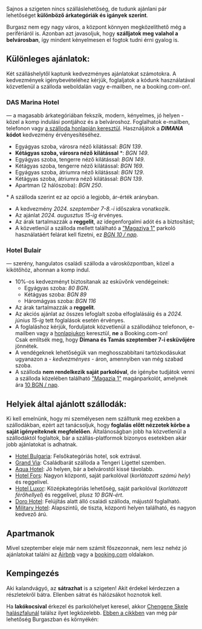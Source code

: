 Sajnos a szigeten nincs szálláslehetőség, de tudunk ajánlani pár lehetőséget **különböző árkategóriák és igányek szerint**.

Burgasz nem egy nagy város, a központ könnyen megközelíthető még a perifériáról is. Azonban azt javasoljuk, hogy **szálljatok meg valahol a belvárosban**, így mindent kényelmesen el fogtok tudni érni gyalog is.

## Különleges ajánlatok:

Két szálláshelytől kaptunk kedvezményes ajánlatokat számotokra. A kedvezmények igénybevételéhez kérjük, foglaljatok a kódunk használatával közvetlenül a szálloda weboldalán vagy e-mailben, ne a booking.com-on!.

### DAS Marina Hotel

— a magasabb árkategóriában fekszik, modern, kényelmes, jó helyen - közel a komp indulási pontjához és a belvároshoz.
Foglalhatok e-mailben, telefonon vagy <a href="https://marinaburgas.bg/en/" target="_blank">a szálloda honlapján keresztül</a>. Használjátok a **_DIMANA_ kódot** kedvezmény érvényesítéséhez.

- Egyágyas szoba, városra néző kilátással: _BGN 139_.
- **Kétágyas szoba, városra néző kilátással** \*: _BGN 149_.
- Egyágyas szoba, tengerre néző kilátással: _BGN 149_.
- Kétágyas szoba, tengerre néző kilátással: _BGN 169_.
- Egyágyas szoba, átriumra néző kilátással: _BGN 129_.
- Kétágyas szoba, átriumra néző kilátással: _BGN 139_.
- Apartman (2 hálószoba): _BGN 250_.

\* A szálloda szerint ez az opció a legjobb, ár-érték arányban.

- A kedvezmény _2024. szeptember 7-8.-i_ időszakra vonatkozik.
- Az ajánlat _2024. augusztus 15-ig_ érvényes.
- Az árak tartalmazzák a **reggelit**, az idegenforgalmi adót és a biztosítást;
- A közvetlenül a szálloda mellett található a <a href="https://maps.app.goo.gl/e8zex5bBRy9CWPMe7" target="_blank">"Magaziya 1"</a> parkoló használatáért felárat kell fizetni, ez [_BGN 10 / nap_](#parking).

### Hotel Bulair

— szerény, hangulatos családi szálloda a városközpontban, közel a kikötőhöz, ahonnan a komp indul.

- 10%-os kedvezményt biztosítanak az esküvőnk vendégeinek:
  - Egyágyas szoba: _80 BGN_.
  - Kétágyas szoba: _BGN 89_
  - Háromágyas szoba: _BGN 116_
- Az árak tartalmazzák a **reggelit**.
- Az akciós ajánlat az összes lefoglalt szoba elfoglalásáig és a _2024. június 15-ig_ tett foglalások esetén érvényes.
- A foglaláshoz kérjük, forduljatok közvetlenül a szállodához telefonon, e-mailben vagy a <a href="http://hotelbulair.com/" target="_blank">honlapjukon</a> keresztül, **ne** a Booking.com-on!<br/>
  Csak említsék meg, hogy **Dimana és Tamás szeptember 7-i esküvőjére** jönnétek.
- A vendégeknek lehetőségük van meghosszabbítani tartózkodásukat ugyanazon a - _kedvezményes_ - áron, amennyiben van még szabad szoba.
- A szálloda **nem rendelkezik saját parkolóval**, de igénybe tudjátok venni a szálloda közelében található <a href="https://maps.app.goo.gl/e8zex5bBRy9CWPMe7" target="_blank">"Magazia 1"</a> magánparkolót, amelynek ára [10 BGN / nap](#parking).

## Helyiek által ajánlott szállodák:

Ki kell emelnünk, hogy mi személyesen nem szálltunk meg ezekben a szállodákban, ezért azt tanácsoljuk, hogy **foglalás előtt nézzetek körbe a saját igényeiteknek megfelelően**. Általánoságban jobb ha közvetlenül a szállodáktól foglaltok, bár a szállás-platformok bizonyos esetekben akár jobb ajánlatokat is adhatnak.

- <a href="https://www.bulgaria-hotel.com/en/index.html" target="_blank">Hotel Bulgaria</a>: Felsőkategóriás hotel, sok extrával.
- <a href="https://granvia-bg.com/?lang=en" target="_blank">Grand Via</a>: Családbarát szálloda a Tengeri Ligettel szemben.
- <a href="https://burgas.aquahotels.com/en/" target="_blank">Aqua Hotel</a>: Jó helyen, bár a belvárostól kissé távolabb.
- <a href="https://hotelfors-bg.com/?lang=en" target="_blank">Hotel Fors</a>: Nagyon központi, saját parkolóval (_korlátozott számú hely_) és reggelivel.
- <a href="https://luxor-bs.com/en/" target="_blank">Hotel Luxor</a>: Középkategóriás lehetőség, saját parkolóval (_korlátozott férőhellyel_) és reggelivel, plusz _10 BGN-ért_.
- <a href="https://www.hoteldoro.com/index.php/en/" target="_blank">Doro Hotel</a>: Felújítás alatt álló családi szálloda, májustól foglalható.
- <a href="http://www.militaryclubs.bg/node/365" target="_blank">Military Hotel</a>: Alapszintű, de tiszta, központi helyen található, és nagyon kedvező árú.

## Apartmanok

Mivel szeptember eleje már nem számít főszezonnak, nem lesz nehéz jó ajánlatokat találni az <a href="https://www.airbnb.com/s/Burgas/homes?query=Burgas" target="_blank">Airbnb</a> vagy a <a href="https://www.booking.com/searchresults.html?ss=Burgas&ssne=Burgas&ssne_untouched=Burgas&efdco=1&label=gen173nr-1FCAEoggI46AdIM1gEaBeIAQGYATG4AQfIAQzYAQHoAQH4AQKIAgGoAgO4AqqO1q8GwAIB0gIkZTRjOTQ0OGYtM2VmMy00NGQ2LTllMDctNGMzN2JjNDkxNDE12AIF4AIB&aid=304142&lang=en-us&sb=1&src_elem=sb&src=searchresults&dest_id=-832673&dest_type=city&group_adults=2&no_rooms=1&group_children=0">booking.com</a> oldalakon.

## Kempingezés

Aki kalandvágyó, az **sátrazhat** is a szigeten! Akit érdekel kérdezzen a részletekről bátra. Ellenben sátrat és hálózsákot hoznotok kell.

Ha **lakókocsival** érkezel és parkolóhelyet keresel, akkor <a href="https://maps.app.goo.gl/VhDmrDqfjYhFnXL86" target="_blank">Chengene Skele halászfalunál</a> találsz ilyet legközelebb. <a href="https://bnr.bg/en/post/101512040/four-places-to-park-you-campervan-in-burgas" target="_blank">Ebben a cikkben</a> van még pár lehetőség Burgaszban és környékén:
